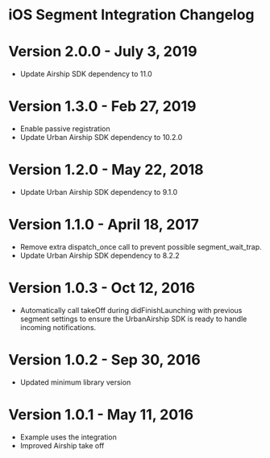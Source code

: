 iOS Segment Integration Changelog
=================================

Version 2.0.0 - July 3, 2019
============================
- Update Airship SDK dependency to 11.0

Version 1.3.0 - Feb 27, 2019
============================
- Enable passive registration
- Update Urban Airship SDK dependency to 10.2.0

Version 1.2.0 - May 22, 2018
============================
- Update Urban Airship SDK dependency to 9.1.0

Version 1.1.0 - April 18, 2017
==============================
- Remove extra dispatch_once call to prevent possible segment_wait_trap.
- Update Urban Airship SDK dependency to 8.2.2

Version 1.0.3 - Oct 12, 2016
============================
- Automatically call takeOff during didFinishLaunching with previous segment settings to
  ensure the UrbanAirship SDK is ready to handle incoming notifications.

Version 1.0.2 - Sep 30, 2016
============================
- Updated minimum library version

Version 1.0.1 - May 11, 2016
============================
- Example uses the integration
- Improved Airship take off
